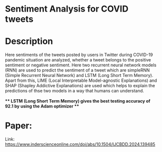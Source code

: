 # Sentiment Analysis for COVID tweets
# Description
Here sentiments of the tweets posted by users in Twitter during COVID-19 pandemic situation are analyzed, whether a tweet belongs to the positive sentiment or negative sentiment. Here two recurrent neural network models (RNN) are used to predict the sentiment of a tweet which are simpleRNN (Simple Recurrent Neural Network) and LSTM (Long Short Term Memory). Apart from this, LIME (Local Interpretable Model-agnostic Explanations) and SHAP (Shapley Addictive Explanations) are used which helps to explain the predictions of thse two models in a way that humans can understand.
<br>
<br>
__** LSTM (Long Short Term Memory) gives the best testing accuracy of 92.1 by using the Adam optimizer **__
<br>
# Paper: 
Link: https://www.inderscienceonline.com/doi/abs/10.1504/IJCBDD.2024.139485